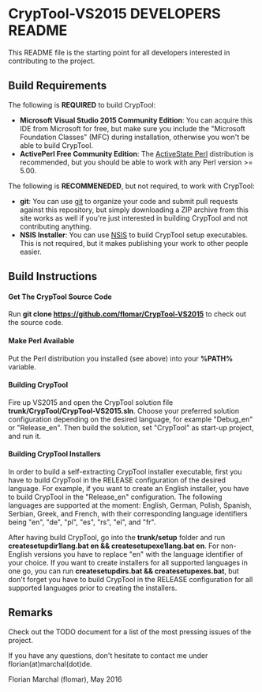 # CrypTool-VS2015 DEVELOPERS README

This README file is the starting point for all developers interested in contributing to the project.

## Build Requirements

The following is **REQUIRED** to build CrypTool:

- **Microsoft Visual Studio 2015 Community Edition**: You can acquire this IDE from Microsoft for free, but make sure you include the "Microsoft Foundation Classes" (MFC) during installation, otherwise you won't be able to build CrypTool.
- **ActivePerl Free Community Edition**: The [ActiveState Perl](http://www.activestate.com/activeperl) distribution is recommended, but you should be able to work with any Perl version >= 5.00.

The following is **RECOMMENEDED**, but not required, to work with CrypTool:

- **git**: You can use [git](https://git-scm.com/downloads) to organize your code and submit pull requests against this repository, but simply downloading a ZIP archive from this site works as well if you're just interested in building CrypTool and not contributing anything.
- **NSIS Installer**: You can use [NSIS](http://nsis.sourceforge.net/) to build CrypTool setup executables. This is not required, but it makes publishing your work to other people easier.

## Build Instructions

#### Get The CrypTool Source Code

Run **git clone https://github.com/flomar/CrypTool-VS2015** to check out the source code.

#### Make Perl Available

Put the Perl distribution you installed (see above) into your **%PATH%** variable.

#### Building CrypTool

Fire up VS2015 and open the CrypTool solution file **trunk/CrypTool/CrypTool-VS2015.sln**. Choose your preferred solution configuration depending on the desired language, for example "Debug_en" or "Release_en". Then build the solution, set "CrypTool" as start-up project, and run it.

#### Building CrypTool Installers

In order to build a self-extracting CrypTool installer executable, first you have to build CrypTool in the RELEASE configuration of the desired language. For example, if you want to create an English installer, you have to build CrypTool in the "Release_en" configuration. The following languages are supported at the moment: English, German, Polish, Spanish, Serbian, Greek, and French, with their corresponding language identifiers being "en", "de", "pl", "es", "rs", "el", and "fr".

After having build CrypTool, go into the **trunk/setup** folder and run **createsetupdir1lang.bat en && createsetupexe1lang.bat en**. For non-English versions you have to replace "en" with the language identifier of your choice. If you want to create installers for all supported languages in one go, you can run **createsetupdirs.bat && createsetupexes.bat**, but don't forget you have to build CrypTool in the RELEASE configuration for all supported languages prior to creating the installers.

## Remarks

Check out the TODO document for a list of the most pressing issues of the project.

If you have any questions, don't hesitate to contact me under florian(at)marchal(dot)de.

Florian Marchal (flomar), May 2016
